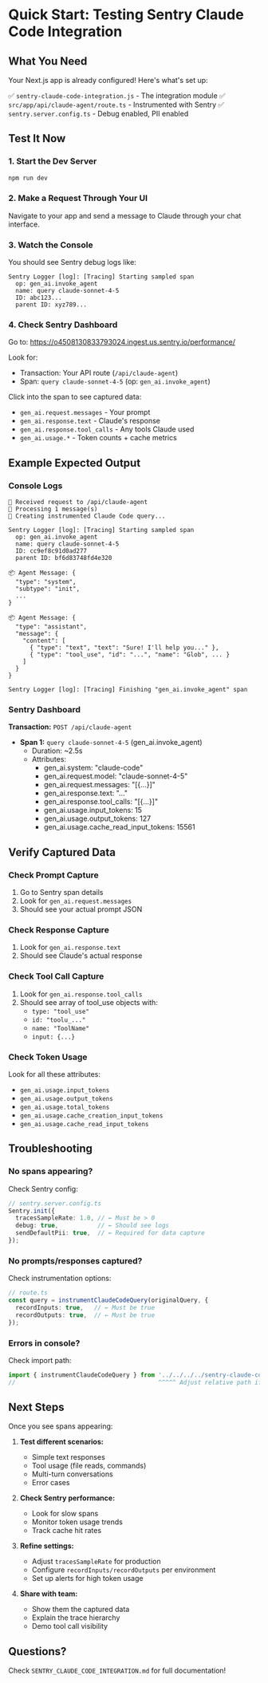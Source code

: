 # Quick Start: Testing Sentry Claude Code Integration

## What You Need

Your Next.js app is already configured! Here's what's set up:

✅ `sentry-claude-code-integration.js` - The integration module
✅ `src/app/api/claude-agent/route.ts` - Instrumented with Sentry
✅ `sentry.server.config.ts` - Debug enabled, PII enabled

## Test It Now

### 1. Start the Dev Server

```bash
npm run dev
```

### 2. Make a Request Through Your UI

Navigate to your app and send a message to Claude through your chat interface.

### 3. Watch the Console

You should see Sentry debug logs like:

```
Sentry Logger [log]: [Tracing] Starting sampled span
  op: gen_ai.invoke_agent
  name: query claude-sonnet-4-5
  ID: abc123...
  parent ID: xyz789...
```

### 4. Check Sentry Dashboard

Go to: https://o4508130833793024.ingest.us.sentry.io/performance/

Look for:
- Transaction: Your API route (`/api/claude-agent`)
- Span: `query claude-sonnet-4-5` (op: `gen_ai.invoke_agent`)

Click into the span to see captured data:
- `gen_ai.request.messages` - Your prompt
- `gen_ai.response.text` - Claude's response
- `gen_ai.response.tool_calls` - Any tools Claude used
- `gen_ai.usage.*` - Token counts + cache metrics

## Example Expected Output

### Console Logs

```
📨 Received request to /api/claude-agent
💬 Processing 1 message(s)
🎯 Creating instrumented Claude Code query...

Sentry Logger [log]: [Tracing] Starting sampled span
  op: gen_ai.invoke_agent
  name: query claude-sonnet-4-5
  ID: cc9ef8c91d0ad277
  parent ID: bf6d83748fd4e320

📦 Agent Message: {
  "type": "system",
  "subtype": "init",
  ...
}

📦 Agent Message: {
  "type": "assistant",
  "message": {
    "content": [
      { "type": "text", "text": "Sure! I'll help you..." },
      { "type": "tool_use", "id": "...", "name": "Glob", ... }
    ]
  }
}

Sentry Logger [log]: [Tracing] Finishing "gen_ai.invoke_agent" span
```

### Sentry Dashboard

**Transaction:** `POST /api/claude-agent`
- **Span 1:** `query claude-sonnet-4-5` (gen_ai.invoke_agent)
  - Duration: ~2.5s
  - Attributes:
    - gen_ai.system: "claude-code"
    - gen_ai.request.model: "claude-sonnet-4-5"
    - gen_ai.request.messages: "[{...}]"
    - gen_ai.response.text: "..."
    - gen_ai.response.tool_calls: "[{...}]"
    - gen_ai.usage.input_tokens: 15
    - gen_ai.usage.output_tokens: 127
    - gen_ai.usage.cache_read_input_tokens: 15561

## Verify Captured Data

### Check Prompt Capture

1. Go to Sentry span details
2. Look for `gen_ai.request.messages`
3. Should see your actual prompt JSON

### Check Response Capture

1. Look for `gen_ai.response.text`
2. Should see Claude's actual response

### Check Tool Call Capture

1. Look for `gen_ai.response.tool_calls`
2. Should see array of tool_use objects with:
   - `type: "tool_use"`
   - `id: "toolu_..."`
   - `name: "ToolName"`
   - `input: {...}`

### Check Token Usage

Look for all these attributes:
- `gen_ai.usage.input_tokens`
- `gen_ai.usage.output_tokens`
- `gen_ai.usage.total_tokens`
- `gen_ai.usage.cache_creation_input_tokens`
- `gen_ai.usage.cache_read_input_tokens`

## Troubleshooting

### No spans appearing?

Check Sentry config:
```typescript
// sentry.server.config.ts
Sentry.init({
  tracesSampleRate: 1.0, // ← Must be > 0
  debug: true,           // ← Should see logs
  sendDefaultPii: true,  // ← Required for data capture
});
```

### No prompts/responses captured?

Check instrumentation options:
```typescript
// route.ts
const query = instrumentClaudeCodeQuery(originalQuery, {
  recordInputs: true,   // ← Must be true
  recordOutputs: true,  // ← Must be true
});
```

### Errors in console?

Check import path:
```typescript
import { instrumentClaudeCodeQuery } from '../../../../sentry-claude-code-integration.js';
//                                        ^^^^^ Adjust relative path if needed
```

## Next Steps

Once you see spans appearing:

1. **Test different scenarios:**
   - Simple text responses
   - Tool usage (file reads, commands)
   - Multi-turn conversations
   - Error cases

2. **Check Sentry performance:**
   - Look for slow spans
   - Monitor token usage trends
   - Track cache hit rates

3. **Refine settings:**
   - Adjust `tracesSampleRate` for production
   - Configure `recordInputs/recordOutputs` per environment
   - Set up alerts for high token usage

4. **Share with team:**
   - Show them the captured data
   - Explain the trace hierarchy
   - Demo tool call visibility

## Questions?

Check `SENTRY_CLAUDE_CODE_INTEGRATION.md` for full documentation!

